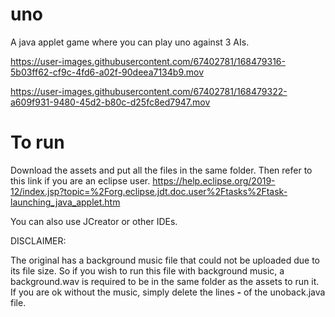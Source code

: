 # uno

A java applet game where you can play uno against 3 AIs.

https://user-images.githubusercontent.com/67402781/168479316-5b03ff62-cf9c-4fd6-a02f-90deea7134b9.mov

https://user-images.githubusercontent.com/67402781/168479322-a609f931-9480-45d2-b80c-d25fc8ed7947.mov

# To run

Download the assets and put all the files in the same folder. 
Then refer to this link if you are an eclipse user. 
https://help.eclipse.org/2019-12/index.jsp?topic=%2Forg.eclipse.jdt.doc.user%2Ftasks%2Ftask-launching_java_applet.htm

You can also use JCreator or other IDEs.

DISCLAIMER:

The original has a background music file that could not be uploaded due to its file size. So if you wish to run this file with background music, a background.wav is required to be in the same folder as the assets to run it. If you are ok without the music, simply delete the lines ___-___ of the unoback.java file.


